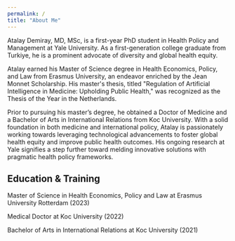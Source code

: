 ```yaml
---
permalink: /
title: "About Me"
---
```


Atalay Demiray, MD, MSc, is a first-year PhD student in Health Policy and Management at Yale University. As a first-generation college graduate from Turkiye, he is a prominent advocate of diversity and global health equity.

Atalay earned his Master of Science degree in Health Economics, Policy, and Law from Erasmus University, an endeavor enriched by the Jean Monnet Scholarship. His master's thesis, titled "Regulation of Artificial Intelligence in Medicine: Upholding Public Health," was recognized as the Thesis of the Year in the Netherlands.

Prior to pursuing his master’s degree, he obtained a Doctor of Medicine and a Bachelor of Arts in International Relations from Koc University. With a solid foundation in both medicine and international policy, Atalay is passionately working towards leveraging technological advancements to foster global health equity and improve public health outcomes. His ongoing research at Yale signifies a step further toward melding innovative solutions with pragmatic health policy frameworks.

## Education & Training

Master of Science in Health Economics, Policy and Law at Erasmus University Rotterdam (2023) 

Medical Doctor at Koc University (2022) 

Bachelor of Arts in International Relations at Koc University (2021)
